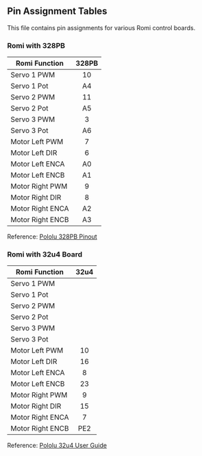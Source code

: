 ## Pin Assignment Tables

This file contains pin assignments for
various Romi control boards.

### Romi with 328PB

| Romi Function    | 328PB     |
|------------------|:---------:|
| Servo 1 PWM      | 10        |
| Servo 1 Pot      | A4        |
| Servo 2 PWM      | 11        |
| Servo 2 Pot      | A5        |
| Servo 3 PWM      |  3        |
| Servo 3 Pot      | A6        |
| Motor Left PWM   |  7        |
| Motor Left DIR   |  6        |
| Motor Left ENCA  | A0        |
| Motor Left ENCB  | A1        |
| Motor Right PWM  |  9        |
| Motor Right DIR  |  8        |
| Motor Right ENCA | A2        |
| Motor Right ENCB | A3        |

Reference: [Pololu 328PB Pinout](https://a.pololu-files.com/picture/0J8487.1200.jpg?f96c03fe3147f6a518b4a3cc08596866)

### Romi with 32u4 Board

| Romi Function    | 32u4      |
|------------------|:---------:|
| Servo 1 PWM      |           |
| Servo 1 Pot      |           |
| Servo 2 PWM      |           |
| Servo 2 Pot      |           |
| Servo 3 PWM      |           |
| Servo 3 Pot      |           |
| Motor Left PWM   | 10        |
| Motor Left DIR   | 16        |
| Motor Left ENCA  |  8        |
| Motor Left ENCB  | 23        |
| Motor Right PWM  |  9        |
| Motor Right DIR  | 15        |
| Motor Right ENCA |  7        |
| Motor Right ENCB | PE2       |

Reference: [Pololu 32u4 User Guide](https://www.pololu.com/docs/0J69/3.3)